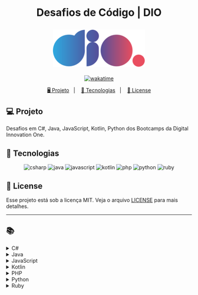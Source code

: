 <h1 align="center">
  Desafios de Código | DIO
</h1>

<h2 align="center">
  <img src="./assets/logo-full.svg" width="250px">
</h2>

<p align="center">
  <a href="https://wakatime.com/badge/user/68660678-6b86-4b78-98df-f5f41a37e1bc/project/56ed6ad5-c8c4-4518-b878-1773c1234c3b"><img src="https://wakatime.com/badge/user/68660678-6b86-4b78-98df-f5f41a37e1bc/project/56ed6ad5-c8c4-4518-b878-1773c1234c3b.svg" alt="wakatime"></a>
</p>

<p align="center">
  <a href="#-projeto">🖥️ Projeto</a>&nbsp;&nbsp;&nbsp;|&nbsp;&nbsp;&nbsp;
  <a href="#-tecnologias">🚀 Tecnologias</a>&nbsp;&nbsp;&nbsp;|&nbsp;&nbsp;&nbsp;
  <a href="#-license">📝 License</a>
</p>

## 💻 Projeto

Desafios em C#, Java, JavaScript, Kotlin, Python dos Bootcamps da Digital Innovation One.

## 🚀 Tecnologias

<p align="center">
    <img src="https://img.shields.io/badge/c%23-%23239120.svg?style=for-the-badge&logo=c-sharp&logoColor=white" alt="csharp" tittle="C#">
    <img src="https://img.shields.io/badge/java-%23ED8B00.svg?style=for-the-badge&logo=java&logoColor=white" alt="java" title ="java">
    <img src="https://img.shields.io/badge/javascript-%23323330.svg?style=for-the-badge&logo=javascript&logoColor=%23F7DF1E" alt="javascript" title ="javascript">
    <img src="https://img.shields.io/badge/kotlin-%237F52FF.svg?style=for-the-badge&logo=kotlin&logoColor=white" alt="kotlin" title ="kotlin">
    <img src="https://img.shields.io/badge/php-%23777BB4.svg?style=for-the-badge&logo=php&logoColor=white" alt="php" title ="php">
    <img src="https://img.shields.io/badge/python-3670A0?style=for-the-badge&logo=python&logoColor=ffdd54" alt="python" title ="python">
    <img src="https://img.shields.io/badge/ruby-%23CC342D.svg?style=for-the-badge&logo=ruby&logoColor=white" alt="ruby" title ="ruby">
</p>

## 📝 License

Esse projeto está sob a licença MIT. Veja o arquivo [LICENSE](LICENSE) para mais detalhes.

---

## 📚

<!-- C# -->
<details>
<summary><span>C#</span></summary>

|                      Desafio                       |                           Código                            | SQ  |
| :------------------------------------------------: | :---------------------------------------------------------: | :-: |
|                 Assets do Projeto                  |              [🔗](./csharp/AssetsDoProjeto.cs)              |     |
|                       Blobs                        |                   [🔗](./csharp/Blobs.cs)                   |     |
|                  Cálculo Simples                   |              [🔗](./csharp/CalculoSimples.cs)               |     |
|              Compras no Supermercado               |            [🔗](./csharp/ComprasSupermercado.cs)            |     |
|             Conhecendo a Sintaxe do C#             |             [🔗](./trainnee-carrefour/Main.cs)              |     |
|                Contagem de Cédulas                 |              [🔗](./csharp/ContagemCedulas.cs)              |     |
|                 Conversa no Bolão                  |              [🔗](./csharp/ConversaNoBalao.cs)              |     |
|                 Conversão de Tempo                 |             [🔗](./csharp/ConversaoDeTempo.cs)              |     |
|                  Coxinha do Bueno                  |              [🔗](./csharp/CoxinhaDoBueno.cs)               |     |
|                  Encaixa ou Não?                   |               [🔗](./csharp/EncaixaOuNao.cs)                |     |
|                Fórmula de Bhaskara                 |              [🔗](./csharp/FormulaBhaskara.cs)              |     |
|                      Ho Ho Ho                      |                  [🔗](./csharp/Hohoho.cs)                   |     |
|                   Idade em Dias                    |                [🔗](./csharp/IdadeEmDias.cs)                |     |
|              Levou dano na Armadilha?              |                 [🔗](./csharp/LevouDano.cs)                 |     |
|                      Média 2                       |                  [🔗](./csharp/Media2.cs)                   |     |
|                      Média 3                       |                  [🔗](./csharp/Media3.cs)                   |     |
|                        Mês                         |                    [🔗](./csharp/Mes.cs)                    |     |
|               Multiplicação Simples                |           [🔗](./csharp/MultiplicacaoSimples.cs)            |     |
|                  Múltiplos de 13                   |               [🔗](./csharp/MultiplosDe13.cs)               |     |
|            Pedro Bento e o Mundo de OZ             |           [🔗](./csharp/PedroBentoEOMundoDeOz.cs)           |     |
|                   Pink e Cérebro                   |                [🔗](./csharp/PinkCerebro.cs)                |     |
|                        Pneu                        |                   [🔗](./csharp/Pneu.cs)                    |     |
|            Polígonos Regulares Simples             |         [🔗](./csharp/PoligonosRegularesSimples.cs)         |     |
|                        Pum                         |                    [🔗](./csharp/Pum.cs)                    |     |
|                 Quadrado e ao Cubo                 |               [🔗](./csharp/QuadradoCubo.cs)                |     |
|                     Quadrante                      |                 [🔗](./csharp/Quadrante.cs)                 |     |
|             Soma de Pares Consecutivos             |           [🔗](./csharp/SomaParesConsecutivos.cs)           |     |
| Subtraindo o produto e a soma de um número inteiro | [🔗](./csharp/SubtraindoOProdutoEASomaDeUmNumeroInteiro.cs) |     |
|                   Tempo do Dobby                   |               [🔗](./csharp/TempoDoDobby.cs)                |     |
|                      Tabuada                       |                  [🔗](./csharp/Tabuada.cs)                  |     |
|                   Três Divisores                   |               [🔗](./csharp/TresDivisores.cs)               |     |
|                     Triângulo                      |                 [🔗](./csharp/Triangulo.cs)                 |     |
|                 Validação de Nota                  |              [🔗](./csharp/ValidacaoDeNota.cs)              |     |

</details>

<!-- Java -->
<details>
<summary><span>Java</span></summary>

|                Desafio                |                      Código                      |    SQ     |
| :-----------------------------------: | :----------------------------------------------: | :-------: |
|            A fila do banco            |          [🔗](./java/FilaDoBanco.java)           |           |
|               A Mudança               |            [🔗](./java/Mudanca.java)             |           |
|             Álbum da Copa             |           [🔗](./java/AlbumCopa.java)            |           |
|                Animal                 |             [🔗](./java/Animal.java)             |           |
|             Ano Bissexto?             |          [🔗](./java/AnoBissexto.java)           |           |
|             Área Direita              |          [🔗](./java/AreaDireita.java)           |           |
|            Área do Círculo            |          [🔗](./java/AreaCirculo.java)           |           |
|             Arrays Pares              |          [🔗](./java/ArraysPares.java)           |           |
|                 Blobs                 |             [🔗](./java/Blobs.java)              |           |
|             Bob Conduite              |          [🔗](./java/BobConduite.java)           |           |
|           Busca Sequencial            |        [🔗](./java/BuscaSequencial.java)         |           |
|            Cálculo Simples            |         [🔗](./java/CalculoSimples.java)         |           |
|    Camarote do Blue Cold Ice Cubes    |   [🔗](./java/CamaroteDoBlueColdIceCubes.java)   |           |
|        Checagem de palíndromo         |     [🔗](./java/ChecagemDePalindromos.java)      |           |
|        Classificando Matrizes         |     [🔗](./java/ClassificandoMatrizes.java)      |           |
|          Compras na Livraria          |        [🔗](./java/ComprasLivraria.java)         | 42.58 pts |
|        Contando números pares         |      [🔗](./java/ContandoNumerosPares.java)      |           |
|        Conta Espaços e Vogais         |          [🔗](./java/ContaValores.java)          |           |
|           Coxinha de Bueno            |         [🔗](./java/CoxinhaDeBueno.java)         |           |
|              DC Monalds               |           [🔗](./java/DCMonalds.java)            |           |
|           De Quem é a Vez?            |          [🔗](./java/DeQuemEAVez.java)           |           |
|          Degustação de Vinho          |        [🔗](./java/DegustacaoVinho.java)         |           |
|        Deu a louca no Gerente         |          [🔗](./java/GerenteLouco.java)          |           |
|       Descubra o menor múltiplo       |          [🔗](./java/MenorNumero.java)           |           |
|        Diferença entre dígitos        |     [🔗](./java/DiferencaEntreDigitos.java)      |           |
|      Distância Entre Dois Pontos      |    [🔗](./java/DistanciaEntreDoisPontos.java)    |           |
|                Dominó                 |             [🔗](./java/Domino.java)             |           |
|          Download de Pacotes          |       [🔗](./java/DownloadDePacotes.java)        |           |
|                Dragão                 |             [🔗](./java/Dragao.java)             |           |
|         Dragão Berrador World         |      [🔗](./java/DragaoBerradorWorld.java)       |           |
|              Duas Notas               |           [🔗](./java/DuasNotas.java)            |           |
|           Emboscada do RPG            |          [🔗](./java/EmboscadaRPG.java)          |           |
|  Encotrando o percentual de desconto  |           [🔗](./java/Percentual.java)           |           |
| Entrada e Saída Lendo e Pulando Nomes | [🔗](./java/EntradaSaidaLendoEPulandoNomes.java) |           |
|                Esfera                 |             [🔗](./java/Esfera.java)             |           |
|             Experiências              |          [🔗](./java/Experiencias.java)          |           |
|        Exibindo Números Pares         |      [🔗](./java/ExibindoNumerosPares.java)      |           |
|           Fábrica de Carros           |        [🔗](./java/FabricaDeCarros.java)         |           |
|         Fatorial Desajeitado          |      [🔗](./java/FatorialDesajeitado.java)       |           |
|               FizzBuzz                |            [🔗](./java/FizzBuzz.java)            |           |
|            Fibonacci Fácil            |         [🔗](./java/FibonacciFacil.java)         |           |
|       Flecha, escudo ou espada        |      [🔗](./java/FlechaEscudoOuEspada.java)      |           |
|      Gerenciamento de Loja Geek       |     [🔗](./java/GerenciamentoLojaGeek.java)      | 43.90 pts |
|                Idades                 |             [🔗](./java/Idades.java)             |           |
|           Idade Planetária            |        [🔗](./java/IdadePlanetaria.java)         | 40.97 pts |
|               Intervalo               |           [🔗](./java/Intervalo.java)            |           |
|          Imóveis Disponíveis          |       [🔗](./java/ImoveisDisponiveis.java)       |           |
|     Imprimindo Positivos e Média      |       [🔗](./java/ImprimindoValores.java)        |           |
|          Industria da Multa           |        [🔗](./java/IndustriaDaMulta.java)        |           |
|         Leitura da Gertrudes          |       [🔗](./java/LeituradaGertrudes.java)       |           |
|            Loja de Tintas             |          [🔗](./java/LojaDeTintas.java)          |           |
|           Lojinha de Doces            |         [🔗](./java/LojinhaDeDoces.java)         |           |
|                Média 1                |             [🔗](./java/Media1.java)             |           |
|            Média de idade             |           [🔗](./java/MediaIdade.java)           |           |
|          Mesada do Sobrinho           |        [🔗](./java/MesadaDoSobrinho.java)        |           |
|                Mjölnir                |            [🔗](./java/Mjolnir.java)             |           |
|         Mudança para Irlanda          |         [🔗](./java/MudancaIrlanda.java)         | 43.64 pts |
|         Multiplicação Simples         |      [🔗](./java/MultiplicacaoSimples.java)      |           |
|            Múltiplos de 13            |         [🔗](./java/MultiplosDe13.java)          |           |
|      Nome na Vertical da Escada       |      [🔗](./java/NomeVerticalNaEscada.java)      |           |
|          Notação Científica           |       [🔗](./java/NotacaoCientifica.java)        |           |
|            Notas e Moedas             |          [🔗](./java/NotasMoedas.java)           |           |
|             Número feliz              |          [🔗](./java/NumeroFeliz.java)           |           |
|                O Filme                |             [🔗](./java/Filme.java)              |           |
|          O Tabuleiro Secreto          |        [🔗](./java/TabuleiroSecreto.java)        |           |
|        Os números são iguais?         |       [🔗](./java/OsNumerosSaoIguais.java)       |           |
|      Pedra, Papel, Ataque Aéreo       |     [🔗](./java/PedraPapelAtaqueAereo.java)      |           |
|        Percentual de Eleitores        |     [🔗](./java/PercentualDeEleitores.java)      |           |
|                 Pneu                  |              [🔗](./java/Pneu.java)              |           |
|          Pontos na Carteira           |        [🔗](./java/PontosNaCarteira.java)        |           |
|       Preenchimento de Vetor II       |      [🔗](./java/PreenchimentoDeVetor.java)      |           |
|    Proibido a entrada de menores!     |    [🔗](./java/ProibidoEntradaDeMenores.java)    |           |
|               Quadrante               |           [🔗](./java/Quadrante.java)            |           |
|          Qual é o seu turno?          |          [🔗](./java/QualSeuTurno.java)          |           |
|         Quantidade necessária         |      [🔗](./java/QuantidadeNecessaria.java)      |           |
|          Quitanda do Seu Zé           |        [🔗](./java/QuitandaDoSeuZe.java)         |           |
|      Reduzindo um número a zero       |      [🔗](./java/ReduzindoNumeroAZero.java)      |           |
|          Reservatório de Mel          |       [🔗](./java/ReservatorioDeMel.java)        |           |
|                 Robô                  |              [🔗](./java/Robo.java)              |           |
|           Salvando Músicas            |        [🔗](./java/SalvandoMusicas.java)         |           |
|      Seleção de Índice do Vetor       |      [🔗](./java/SelecaoIndiceDoVetor.java)      |           |
|      Seus Primeiros Ifs com Java      |       [🔗](./trainnee-carrefour/Main.java)       |           |
|        Soma de H com N Termos         |         [🔗](./java/SomaDeValores.java)          |           |
|             Soma Simples              |          [🔗](./java/SomaSimples.java)           |           |
|           Somando múltiplos           |        [🔗](./java/SomandoMultiplos.java)        |           |
|          Taxa de Crescimento          |       [🔗](./java/TaxaDeCrescimento.java)        |           |
|       Taxa de Imposto de Renda        |             [🔗](./java/TaxaIR.java)             |           |
|           Tempo de Download           |        [🔗](./java/TempoDeDownload.java)         |           |
|          Tráfego de Trânsito          |        [🔗](./java/TrafegoTransito.java)         | 41.51 pts |
|               Triângulo               |           [🔗](./java/Triangulo.java)            |           |
|         Uma chamada recursiva         |        [🔗](./java/ChamadaRecursiva.java)        |           |
|        Validação de Parênteses        |     [🔗](./java/ValidacaoDeParenteses.java)      |           |
|  Validando a Força de Senhas no IAM   |      [🔗](./java/ValidandoForcaSenha.java)       | 48.20 pts |
|            Visita na Feira            |          [🔗](./java/VisitaFeira.java)           |           |

</details>

<!-- JavaScript -->
<details>
<summary><span>JavaScript</span></summary>

|                      Desafio                      |                     Código                     | SQ  |
| :-----------------------------------------------: | :--------------------------------------------: | :-: |
|                 A Idade de Magali                 |           [🔗](./js/IdadeMagali.js)            |     |
|              Acompanhado os Pedidos               |        [🔗](./js/AcompanhadoPedidos.js)        |     |
|                      Animal                       |              [🔗](./js/Animal.js)              |     |
|                 Andando No Tempo                  |          [🔗](./js/AndandoNoTempo.js)          |     |
|                  As Duas Torres                   |           [🔗](./js/AsDuasTorres.js)           |     |
|                  Área do Círculo                  |           [🔗](./js/AreaCirculo.js)            |     |
|                   Arrays Pares                    |           [🔗](./js/ArraysPares.js)            |     |
|              Avaliando Restaurantes               |      [🔗](./js/AvaliandoRestaurantes.js)       |     |
|                Aumento de Salário                 |         [🔗](./js/AumentoDeSalario.js)         |     |
|                      Batmain                      |             [🔗](./js/Batmain.js)              |     |
|                 Busca Sequencial                  |         [🔗](./js/BuscaSequencial.js)          |     |
|        Calcular o Preço Final de um Pedido        |        [🔗](./js/CalcularPrecoFinal.js)        |     |
|                 Cálculo Salarial                  |         [🔗](./js/CalculoSalarial.js)          |     |
|                  Cálculo Simples                  |          [🔗](./js/CalculoSimples.js)          |     |
| Calculando o Perímetro de um Triângulo Equilátero |       [🔗](./js/TrianguloEquilatero.js)        |     |
|              Checagem de Palíndromos              |       [🔗](./js/ChecagemPalindromos.js)        |     |
|                Comparando Pedidos                 |        [🔗](./js/ComparandoPedidos.js)         |     |
|              Conta Espaços e Vogais               |        [🔗](./js/ContaEspacoVogais.js)         |     |
|          Contagem de Partidas no Torneio          |     [🔗](./js/ContagemPartidasTorneio.js)      |     |
|              Coordenadas de um Ponto              |       [🔗](./js/CoordenadasDeUmPonto.js)       |     |
|                 Coxinha de Bueno                  |          [🔗](./js/CoxinhaDoBueno.js)          |     |
|                 Data por Extenso                  |          [🔗](./js/DataPorExtenso.js)          |     |
|              Deu a louca no gerente               |          [🔗](./js/LoucaNoGerente.js)          |     |
|                        DDD                        |               [🔗](./js/DDD.js)                |     |
|                   DIO Delivery                    |           [🔗](./js/DIODelivery.js)            |     |
|                      Dígitos                      |             [🔗](./js/Digitos.js)              |     |
|            Distância Entre Dois Pontos            |     [🔗](./js/DistanciaEntreDoisPontos.js)     |     |
|                    Divisores I                    |            [🔗](./js/DivisoresI.js)            |     |
|                      Dominó                       |              [🔗](./js/Domino.js)              |     |
|                      Dragão                       |              [🔗](./js/Dragao.js)              |     |
|               Dragão Berrador World               |       [🔗](./js/DragaoBerradorWorld.js)        |     |
|                 Duplicando zeros                  |         [🔗](./js/DuplicandoZeros.js)          |     |
|         Encontrando o Pedido Mais Próximo         |   [🔗](./js/EncontrandoPedidoMaisPróximo.js)   |     |
|       Encontrando o Percentual de Desconto        |        [🔗](./js/PercentualDesconto.js)        |     |
|       Entrada e Saída Lendo e Pulando Nomes       |           [🔗](./js/PulandoNomes.js)           |     |
|               Fatorial Desajeitado                |       [🔗](./js/FatorialDesajeitado.js)        |     |
|                 Fatorial Simples                  |         [🔗](./js/FatorialSimples.js)          |     |
|                 Fibonacci Rápido                  |         [🔗](./js/FibonacciRapido.js)          |     |
|                     FizzBuzz                      |             [🔗](./js/FizzBuzz.js)             |     |
|                   Frota de Táxi                   |           [🔗](./js/FrotaDeTaxi.js)            |     |
|                   Fuso Horário                    |           [🔗](./js/FusoHorario.js)            |     |
|         Funções na Prática em JavaScript          |       [🔗](./trainnee-carrefour/Main.js)       |     |
|                     Galopeira                     |            [🔗](./js/Galopeira.js)             |     |
|               Ganhou ou Perdeu Tudo               |           [🔗](./js/GanhouPerdeu.js)           |     |
|           Ganhe uma Sobremesa Especial!           |      [🔗](./js/GanheSobremesaEspecial.js)      |     |
|     Gerenciamento de Pedidos de Comida Online     | [🔗](./js/GerenciamentoPedidosComidaOnline.js) |     |
|                   Idade em Dias                   |           [🔗](./js/IdadeEmDias.js)            |     |
|                      Idades                       |              [🔗](./js/Idades.js)              |     |
|           Identificando Pedidos Veganos           |   [🔗](./js/IdentificandoPedidosVeganos.js)    |     |
|                Ímpar, Par ou Roubo                |          [🔗](./js/ImparParRoubo.js)           |     |
|                Inteiro ou Decimal?                |         [🔗](./js/InteiroOuDecimal.js)         |     |
|        Maior Valor Par e Menor Valor Ímpar        |   [🔗](./js/MaiorValorParMenorValorImpar.js)   |     |
|                Matriz Par e Impar                 |         [🔗](./js/MatrizParOuImpar.js)         |     |
|                      Média 1                      |              [🔗](./js/Media1.js)              |     |
|               Média Final do Aluno                |            [🔗](./js/MediaFinal.js)            |     |
|                        Mês                        |               [🔗](./js/Mes.js)                |     |
|                  Numeral romano                   |          [🔗](./js/NumeralRomano.js)           |     |
|                 Número em vetores                 |         [🔗](./js/NumerosEmVetores.js)         |     |
|               Os Números São Iguais               |          [🔗](./js/NumerosIguais.js)           |     |
|                    Papaleguas                     |            [🔗](./js/Papaleguas.js)            |     |
|                     Patinhos                      |             [🔗](./js/Patinhos.js)             |     |
|            Pedra, Papel, Ataque Aéreo             |      [🔗](./js/PedraPapelAtaqueAereo.js)       |     |
|                  Pink e Cérebro                   |           [🔗](./js/PinkCerebro.js)            |     |
|    Porcentagem de diferença entre dois números    |       [🔗](./js/PorcentagemDiferenca.js)       |     |
|             Preenchimento de Vetor I              |        [🔗](./js/PreencimentoVetorI.js)        |     |
|                Quadrado e ao Cubo                 |           [🔗](./js/QuadradoCubo.js)           |     |
|                Quadrados Perfeitos                |        [🔗](./js/QuadradosPerfeitos.js)        |     |
|              Qual o Maior Rendimento              |       [🔗](./js/QualMaiorRendimento.js)        |     |
|            Removendo letras duplicadas            |    [🔗](./js/RemovendoLetrasDuplicadas.js)     |     |
|                Rendimento por Mês                 |         [🔗](./js/RendimentoPorMes.js)         |     |
|              Réveillon de Copacabana              |       [🔗](./js/ReveillonCopacabana.js)        |     |
|                      Saída 1                      |              [🔗](./js/Saida1.js)              |     |
|                    Sequência S                    |            [🔗](./js/SequenciaS.js)            |     |
|             Soma de números naturais              |       [🔗](./js/SomaNumerosNaturais.js)        |     |
|            Soma de Pares Consecutivos             |      [🔗](./js/SomaParesConsecutivos.js)       |     |
|                 Somando Múltiplos                 |         [🔗](./js/SomandoMultiplos.js)         |     |
|    Subtraindo o Produto e a Soma de um Número     |   [🔗](./js/SubtraindoProdutoSomaNumero.js)    |     |
|                 Tartarugas Ninja                  |         [🔗](./js/TartarugasNinja.js)          |     |
|                   Tempo de Jogo                   |           [🔗](./js/TempoDeJogo.js)            |     |
|             Tempo Estimado de Entrega             |       [🔗](./js/TempoEstimadoEntrega.js)       |     |
|           Teorema da Divisão Euclidiana           |        [🔗](./js/TeoremaEuclidiana.js)         |     |
|                Triângulo de Moedas                |        [🔗](./js/TrianguloDeMoedas.js)         |     |
|                      Tri-Du                       |              [🔗](./js/Tri-Du.js)              |     |
|                     Tuitando                      |             [🔗](./js/Tuitando.js)             |     |
|               Uma Chamada Recursiva               |       [🔗](./js/UmaChamadaRecursiva.js)        |     |
|                Validação de Notas                 |          [🔗](./js/ValidacaoNotas.js)          |     |
|              Validação de Parênteses              |       [🔗](./js/ValidacaoParenteses.js)        |     |
|                  Visita na Feira                  |          [🔗](./js/VisitaNaFeira.js)           |     |

</details>

<!-- Kotlin -->
<details>
<summary><span>Kotlin</span></summary>

|                     Desafio                     |               Código               |    SQ     |
| :---------------------------------------------: | :--------------------------------: | :-------: |
|                Cálculo Salarial                 | [🔗](./kotlin/CalculoSalarial.kt)  | 38.20 pts |
|                Data por Extenso                 |  [🔗](./kotlin/DataPorExtenso.kt)  | 43.94 pts |
|              Média Final do Aluno               |    [🔗](./kotlin/MediaFinal.kt)    | 45.70 pts |
|                 Numeral Romano                  |  [🔗](./kotlin/NumeralRomano.kt)   | 48.64 pts |
| Simplificando a Orientação a Objetos com Kotlin | [🔗](./trainnee-carrefour/Main.kt) |           |
|               Taxa de Crescimento               | [🔗](./kotlin/TaxaCrescimento.kt)  | 48.09 pts |

</details>

<!-- PHP -->
<details>
<summary><span>PHP</span></summary>

|      Desafio      |             Código              | SQ  |
| :---------------: | :-----------------------------: | :-: |
|     Distância     |    [🔗](./php/Distancia.php)    |     |
| Salário com Bônus | [🔗](./php/SalarioComBonus.php) |     |
|   Soma Simples    |   [🔗](./php/SomaSimples.php)   |     |

</details>

<!-- Python -->
<details>
<summary><span>Python</span></summary>

|                  Desafio                  |                         Código                         | SQ  |
| :---------------------------------------: | :----------------------------------------------------: | :-: |
|                 Alfabeto                  |               [🔗](./python/Alfabeto.py)               |     |
|                  Animal                   |                [🔗](./python/Animal.py)                |     |
|             Aumento Salarial              |           [🔗](./python/AumentoSalarial.py)            |     |
|              As Duas Torres               |             [🔗](./python/AsDuasTorres.py)             |     |
|            Aproveite a Oferta             |           [🔗](./python/AproveiteOferta.py)            |     |
|             Cachorros-Quentes             |           [🔗](./python/CachorrosQuentes.py)           |     |
|    Calcular o Preço Final de um Pedido    |       [🔗](./python/CalcularPrecoFinalPedido.py)       |     |
|             Cálculo de Viagem             |            [🔗](./python/CalculoViagem.py)             |     |
|          Crescente e Decrescente          |         [🔗](./python/CrescenteDecrescente.py)         |     |
|                  Dragão                   |                [🔗](./python/Dragao.py)                |     |
|              Encaixa ou Não?              |             [🔗](./python/EncaixaOuNao.py)             |     |
|       Ganhe uma Sobremesa Especial        |      [🔗](./python/GanheUmaSobremesaEspecial.py)       |     |
| Gerenciamento de Pedidos de Comida Online | [🔗](./python/GerenciamentodePedidosdeComidaOnline.py) |     |
|       Identificando Pedidos Veganos       |     [🔗](./python/IdentificandoPedidosVeganos.py)      |     |
|                    Mês                    |                 [🔗](./python/Mes.py)                  |     |
|        Meu Primeiro Código Python         |           [🔗](./trainnee-carrefour/Main.py)           |     |
|               Número Primo                |             [🔗](./python/NumeroPrimo.py)              |     |
|            Papagaio Poliglota             |          [🔗](./python/PapagaioPoliglota.py)           |     |
|         Preenchimento de Vetor I          |         [🔗](./python/PreenchimentoVetorI.py)          |     |
|      Quantidade de Números Positivos      |      [🔗](./python/QuantidadeNumerosPositivos.py)      |     |
|             Resto da Divisão              |             [🔗](./python/RestoDivisao.py)             |     |
|                 Tuitando                  |               [🔗](./python/Tuitando.py)               |     |
|         Tempo Estimado de Entrega         |        [🔗](./python/TempoEstimadoDeEntrega.py)        |     |

</details>

<!-- Ruby -->
<details>
<summary><span>Ruby</span></summary>

|        Desafio        |              Código              | SQ  |
| :-------------------: | :------------------------------: | :-: |
| Qual Número é o Maior | [🔗](./ruby/QualNumeroMaior.ru)  |     |
|       Soma dois       |     [🔗](./ruby/SomaDois.ru)     |     |
|   Temperatura Amena   | [🔗](./ruby/TemperaturaAmena.ru) |     |

</details>

